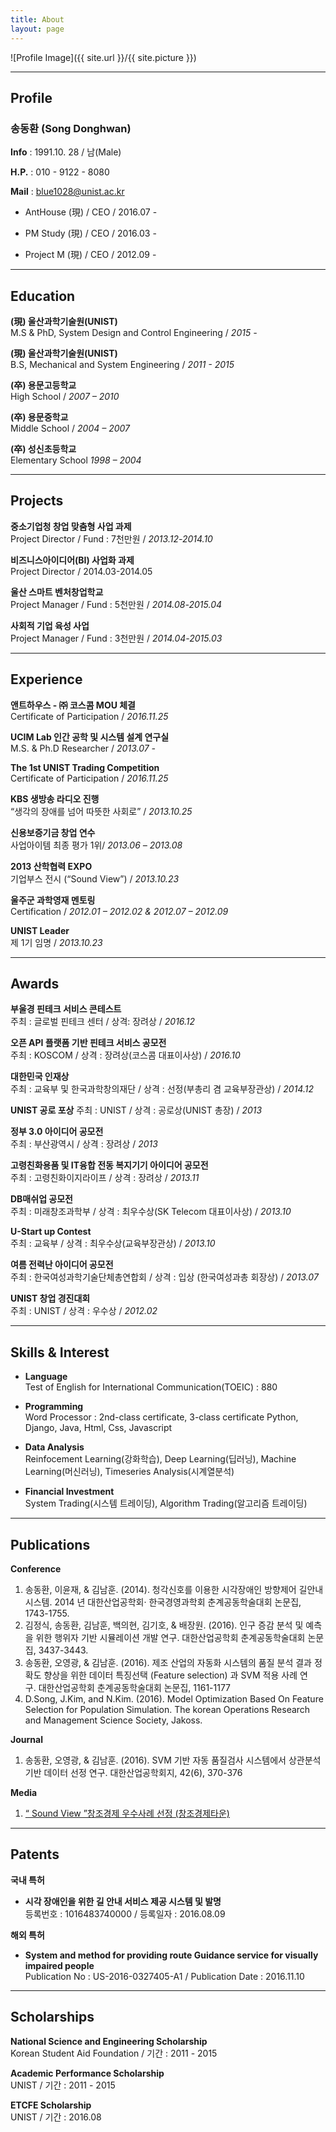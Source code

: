 ```yaml
---
title: About
layout: page
---
```

![Profile Image]({{ site.url }}/{{ site.picture }})



---

## Profile

### 송동환 (Song Donghwan)

**Info** : 1991.10. 28 / 남(Male)  

**H.P.** : 010 - 9122 - 8080  

**Mail** : blue1028@unist.ac.kr  



* AntHouse (現) / CEO / 2016.07 -

* PM Study (現) / CEO / 2016.03 -

* Project M (現)  / CEO / 2012.09 -


---


## Education

**(現) 울산과학기술원(UNIST)**  
	M.S & PhD, System Design and Control Engineering / *2015 -*

**(現) 울산과학기술원(UNIST)**  
	B.S, Mechanical and System Engineering / *2011 - 2015*

**(卒) 용문고등학교**  
    High School / *2007 – 2010*

**(卒) 용문중학교**  
	Middle School / *2004 – 2007*

**(卒) 성신초등학교**  
	Elementary School *1998 – 2004*


---


## Projects

**중소기업청 창업 맞춤형 사업 과제**  
Project Director / Fund : 7천만원 / *2013.12-2014.10*

**비즈니스아이디어(BI) 사업화 과제**  
Project Director / 2014.03-2014.05

**울산 스마트 벤처창업학교**  
Project Manager / Fund : 5천만원 / *2014.08-2015.04*

**사회적 기업 육성 사업**  
Project Manager / Fund  : 3천만원 / *2014.04-2015.03*

---


## Experience

**앤트하우스 - ㈜ 코스콤 MOU 체결**  
Certificate of Participation / *2016.11.25*

**UCIM Lab 인간 공학 및 시스템 설계 연구실**  
M.S. & Ph.D Researcher / *2013.07 -*

**The 1st UNIST Trading Competition**  
Certificate of Participation / *2016.11.25*

**KBS 생방송 라디오 진행**  
“생각의 장애를 넘어 따뜻한 사회로” / *2013.10.25*

**신용보증기금 창업 연수**  
사업아이템 최종 평가 1위/ *2013.06 – 2013.08*

**2013 산학협력 EXPO**  
기업부스 전시 (“Sound View”) / *2013.10.23*

**울주군 과학영재 멘토링**  
Certification / *2012.01 – 2012.02 & 2012.07 – 2012.09*

**UNIST Leader**  
제 1기 임명 / *2013.10.23*

---


## Awards

**부울경 핀테크 서비스 콘테스트**  
주최 : 글로벌 핀테크 센터 / 상격: 장려상 / *2016.12*

**오픈 API 플랫폼 기반 핀테크 서비스 공모전**  
주최 : KOSCOM / 상격 : 장려상(코스콤 대표이사상) / *2016.10*

**대한민국 인재상**  
주최 : 교육부 및 한국과학창의재단 / 상격 : 선정(부총리 겸 교육부장관상) / *2014.12*

**UNIST 공로 포상**
주최 : UNIST  / 상격 : 공로상(UNIST 총장) / *2013*

**정부 3.0 아이디어 공모전**  
주최 : 부산광역시 / 상격 : 장려상 / *2013*

**고령친화용품 및  IT융합 전동 복지기기 아이디어 공모전**    
주최 : 고령친화이지라이프 / 상격 : 장려상 / *2013.11*

**DB매쉬업 공모전**  
주최 : 미래창조과학부 / 상격 : 최우수상(SK Telecom 대표이사상) / *2013.10*

**U-Start up Contest**  
주최 : 교육부 / 상격 : 최우수상(교육부장관상) / *2013.10*

**여름 전력난 아이디어 공모전**  
주최 : 한국여성과학기술단체총연합회 / 상격 : 입상 (한국여성과총 회장상) / *2013.07*

**UNIST 창업 경진대회**  
주최 : UNIST / 상격 : 우수상 / *2012.02*

---


## Skills & Interest

+ **Language**  
Test of English for International Communication(TOEIC) : 880

+ **Programming**  
Word Processor : 2nd-class certificate, 3-class certificate
Python, Django, Java, Html, Css, Javascript


+ **Data Analysis**  
Reinfocement Learning(강화학습), Deep Learning(딥러닝), Machine Learning(머신러닝), Timeseries Analysis(시계열분석)

+ **Financial Investment**  
System Trading(시스템 트레이딩), Algorithm Trading(알고리즘 트레이딩)

---


## Publications

**Conference**
1. 송동환, 이윤재, & 김남훈. (2014). 청각신호를 이용한 시각장애인 방향제어 길안내 시스템. 2014 년 대한산업공학회· 한국경영과학회 춘계공동학술대회 논문집, 1743-1755.
2. 김정식, 송동환, 김남훈, 백의현, 김기호, & 배장원. (2016). 인구 증감 분석 및 예측을 위한 행위자 기반 시뮬레이션 개발 연구. 대한산업공학회 춘계공동학술대회 논문집, 3437-3443.
3. 송동환, 오영광, & 김남훈. (2016). 제조 산업의 자동화 시스템의 품질 분석 결과 정확도 향상을 위한 데이터 특징선택 (Feature selection) 과 SVM 적용 사례 연구. 대한산업공학회 춘계공동학술대회 논문집, 1161-1177
4. D.Song, J.Kim, and N.Kim. (2016). Model Optimization Based On Feature Selection for Population Simulation. The korean Operations Research and Management Science Society, Jakoss.

**Journal**
1. 송동환, 오영광, & 김남훈. (2016). SVM 기반 자동 품질검사 시스템에서 상관분석 기반 데이터 선정 연구. 대한산업공학회지, 42(6), 370-376

**Media**
1. [“ Sound View ”창조경제 우수사례 선정 (창조경제타운)](https://m.creativekorea.or.kr/examplece/view/20151022000144/ "창조경제 우수사례")


---


## Patents
**국내 특허**
+ **시각 장애인을 위한 길 안내 서비스 제공 시스템 및 발명**  
등록번호 : 1016483740000 / 등록일자 : 2016.08.09


**해외 특허**
+ **System and method for providing route Guidance service for visually impaired people**  
Publication No : US-2016-0327405-A1 / Publication Date : 2016.11.10

---


## Scholarships

**National Science and Engineering Scholarship**  
Korean Student Aid Foundation / 기간 : 2011 - 2015

**Academic Performance Scholarship**  
UNIST / 기간 : 2011 - 2015

**ETCFE Scholarship**  
UNIST / 기간 : 2016.08